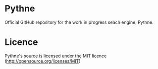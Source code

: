 # Pythne
Official GitHub repository for the work in progress seach engine, Pythne.
# Licence
Pythne's source is licensed under the MIT licence (http://opensource.org/licenses/MIT)
